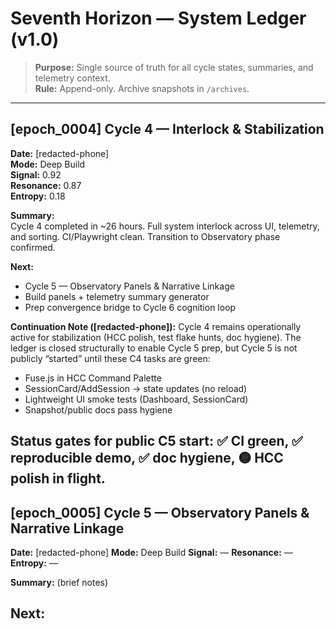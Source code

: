 <!--
spec: ledger/v1.0
encoding: utf-8
-->

# Seventh Horizon — System Ledger (v1.0)

> **Purpose:** Single source of truth for all cycle states, summaries, and telemetry context.  
> **Rule:** Append-only. Archive snapshots in `/archives`.

---

## [epoch_0004] Cycle 4 — Interlock & Stabilization
**Date:** [redacted-phone]  
**Mode:** Deep Build  
**Signal:** 0.92  
**Resonance:** 0.87  
**Entropy:** 0.18  

**Summary:**  
Cycle 4 completed in ~26 hours. Full system interlock across UI, telemetry, and sorting. CI/Playwright clean. Transition to Observatory phase confirmed.

**Next:**  
- Cycle 5 — Observatory Panels & Narrative Linkage  
- Build panels + telemetry summary generator  
- Prep convergence bridge to Cycle 6 cognition loop

**Continuation Note ([redacted-phone]):** Cycle 4 remains operationally active for stabilization (HCC polish, test flake hunts, doc hygiene). The ledger is closed structurally to enable Cycle 5 prep, but Cycle 5 is not publicly “started” until these C4 tasks are green:
- Fuse.js in HCC Command Palette
- SessionCard/AddSession → state updates (no reload)
- Lightweight UI smoke tests (Dashboard, SessionCard)
- Snapshot/public docs pass hygiene

Status gates for public C5 start: ✅ CI green, ✅ reproducible demo, ✅ doc hygiene, 🟡 HCC polish in flight.
---

## [epoch_0005] Cycle 5 — Observatory Panels & Narrative Linkage
**Date:** [redacted-phone]
**Mode:** Deep Build
**Signal:** —
**Resonance:** —
**Entropy:** —

**Summary:**
(brief notes)

**Next:**
- 

